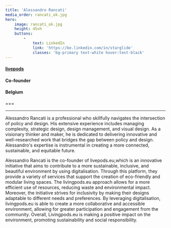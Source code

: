 ```yaml
---
title: 'Alessandro Rancati'
media_order: rancati_ok.jpg
hero:
    image: rancati_ok.jpg
    height: 45vh
    buttons:
        -
            text: LinkedIn
            link: 'https://be.linkedin.com/in/starglide'
            classes: 'bg-primary text-white hover:text-black'
---
```


#### [livepods](https://livepods.eu)
#### Co-founder
#### Belgium
===
***
Alessandro Rancati is a professional who skillfully navigates the intersection of policy and design. His extensive experience includes managing complexity, strategic design, design management, and visual design. As a visionary thinker and maker, he is dedicated to delivering innovative and well-researched work that bridges the gap between policy and design. Alessandro's expertise is instrumental in creating a more connected, sustainable, and equitable future.

Alessandro Rancati is the co-founder of livepods.eu,which is an innovative initiative that aims to contribute to a more sustainable, inclusive, and beautiful environment by using digitalisation. Through this platform, they provide a variety of services that support the creation of eco-friendly and modular living spaces. The livingpods.eu approach allows for a more efficient use of resources, reducing waste and environmental impact. Moreover, the initiative strives for inclusivity by making their designs adaptable to different needs and preferences. By leveraging digitalisation, livingpods.eu is able to create a more collaborative and accessible environment, allowing for greater participation and engagement from the community. Overall, Livingpods.eu is making a positive impact on the environment, promoting sustainability and social responsibility.